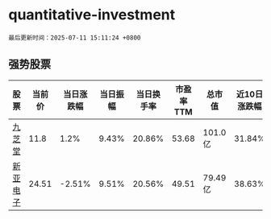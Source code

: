 # quantitative-investment

`最后更新时间：2025-07-11 15:11:24 +0800`

## 强势股票

|股票|当前价|当日涨跌幅|当日振幅|当日换手率|市盈率TTM|总市值|近10日涨跌幅|
|----|----|----|----|----|----|----|----|
|[九芝堂](https://xueqiu.com/S/SZ000989)|11.8|1.2%|9.43%|20.86%|53.68|101.0亿|31.84%|
|[新亚电子](https://xueqiu.com/S/SH605277)|24.51|-2.51%|9.51%|20.56%|49.51|79.49亿|38.63%|
